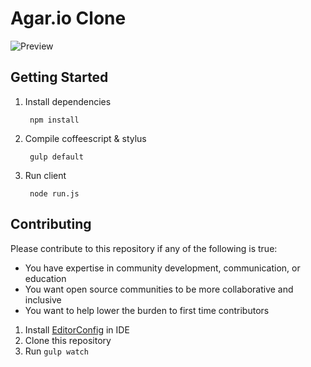 Agar.io Clone
=============

![Preview](http://i.imgur.com/CTryTQs.png)

## Getting Started
1. Install dependencies

        npm install

1. Compile coffeescript & stylus

        gulp default

2. Run client

        node run.js

## Contributing
Please contribute to this repository if any of the following is true:
- You have expertise in community development, communication, or education
- You want open source communities to be more collaborative and inclusive
- You want to help lower the burden to first time contributors

1. Install [EditorConfig](http://editorconfig.org/) in IDE
2. Clone this repository
3. Run `gulp watch`
